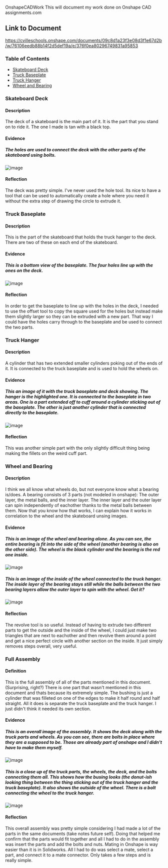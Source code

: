 OnshapeCADWork
This will document my work done on Onshape CAD assignments.com

## Link to Document
https://cvilleschools.onshape.com/documents/09c8d1a23f3e08d3f1e67d2b/w/76106eedb88b14f2d5def19a/e/376f0ea80296749831a95853

### Table of Contents

* [Skateboard Deck](#Skateboard-Deck)
* [Truck Baseplate](#Truck-Baseplate)
* [Truck Hanger](#Truck-Hanger)
* [Wheel and Bearing](#Wheel-and-Bearing)


### Skateboard Deck

#### Description
The deck of a skateboard is the main part of it. It is the part that you stand on to ride it. The one I made is tan with a black top. 

#### Evidence

##### The holes are used to connect the deck with the other parts of the skateboard using bolts.
![image](https://user-images.githubusercontent.com/71349940/139316315-54dad97a-2191-496c-9252-bdc087f45197.png)


#### Reflection
The deck was pretty simple. I've never used the hole tool. Its nice to have a tool that can be used to automatically create a hole where you need it without the extra step of drawing the circle to extrude it.

### Truck Baseplate

#### Description
This is the part of the skateboard that holds the truck hanger to the deck. There are two of these on each end of the skateboard.

#### Evidence

##### This is a bottom view of the baseplate. The four holes line up with the ones on the deck.
![image](https://user-images.githubusercontent.com/71349940/139317752-61877183-ad79-4ca5-8dc1-625ee6b5b40f.png)

#### Reflection
In order to get the baseplate to line up with the holes in the deck, I needed to use the offset tool to copy the square used for the holes but instead make them slightly larger so they can be extruded with a new part. That way I could have the holes carry through to the baseplate and be used to connect the two parts.

### Truck Hanger

#### Description
A cylinder that has two extended smaller cylinders poking out of the ends of it. It is connected to the truck baseplate and is used to hold the wheels on.

#### Evidence

##### This an image of it with the truck baseplate and deck showing. The hanger is the highlighted one. It is connected to the baseplate in two areas. One is a part extended off to cuff around a cylinder sticking out of the baseplate. The other is just another cylinder that is connected directly to the baseplate.
![image](https://user-images.githubusercontent.com/71349940/139324978-c4ea8d5b-d79b-4bfe-9635-13e3ca585648.png)

#### Reflection
This was another simple part with the only slightly difficult thing being making the fillets on the weird cuff part.

### Wheel and Bearing

#### Description
I think we all know what wheels do, but not everyone know what a bearing is/does. A bearing consists of 3 parts (not modeled in onshape): The outer layer, the metal balls, and the inner layer. The inner layer and the outer layer can spin independently of eachother thanks to the metal balls between them. Now that you know how that works, I can explain how it works in correlation to the wheel and the skateboard unsing images.

#### Evidence

##### This is an image of the wheel and bearing alone. As you can see, the entire bearing is fit into the side of the wheel (another bearing is also on the other side). The wheel is the black cylinder and the bearing is the red one inside.
![image](https://user-images.githubusercontent.com/71349940/140180047-fc7c717a-8e77-4f0e-a2d1-36f6bfe7c564.png)

##### This is an image of the inside of the wheel connected to the truck hanger. The inside layer of the bearing stays still while the balls between the two bearing layers allow the outer layer to spin with the wheel. Get it?
![image](https://user-images.githubusercontent.com/71349940/140180140-bf1136a2-73a9-47f6-b199-2bdfa5a85cd6.png)

#### Reflection
The revolve tool is so useful. Instead of having to extrude two different parts to get the outside and the inside of the wheel, I could just make two triangles that are next to eachother and then revolve them around a point and get a nice perfect circle with another section on the inside. It just simply removes steps overall, very useful.

### Full Assembly

#### Definition
This is the full assembly of all of the parts mentioned in this document. (Surprising, right?) There is one part that wasn't mentioned in this document and thats because its extremely simple. The bushing is just a cylinder that was filleted on one of the edges to make it half round and half straight. All it does is separate the truck baseplate and the truck hanger. I just didn't think it needed its own section.

#### Evidence

##### This is an overall image of the assembly. It shows the deck along with the truck parts and wheels. As you can see, there are bolts in place where they are a supposed to be. Those are already part of onshape and I didn't have to make them myself.
![image](https://user-images.githubusercontent.com/71349940/140183001-8bbe3926-42da-4c33-84f5-0d0c74908cd3.png)

##### This is a close up of the truck parts, the wheels, the deck, and the bolts connecting them all. This shows how the busing looks (the donut-ish looking thing between the thing sticking out of the truck hanger and the truck baseplate). It also shows the outside of the wheel. There is a bolt connecting the wheel to the truck hanger.
![image](https://user-images.githubusercontent.com/71349940/140238782-a48ef0a4-39aa-4801-b7d5-f7fdc6105e00.png)

#### Reflection
This overall assembly was pretty simple considering I had made a lot of the parts in the same documents (take notes future self). Doing that helped me confirm that the parts would fit together and all I had to do in the assembly was insert the parts and add the bolts and nuts. Mating in Onshape is way easier than it is in Solidworks. All I had to do was select a mate, select a part, and connect it to a mate connector. Only takes a few steps and is really simple.

